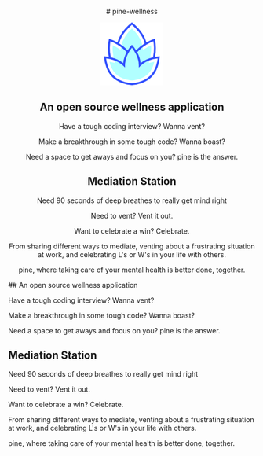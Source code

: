 <p align="center">
# pine-wellness
</p>
<div align="center">

![blue pine cone](logos/seafoam__green__128.png)

</div>

<div align="center">

## An open source wellness application

Have a tough coding interview? Wanna vent?

Make a breakthrough in some tough code? Wanna boast?

Need a space to get aways and focus on you? pine is the answer.

## Mediation Station

Need 90 seconds of deep breathes to really get mind right

Need to vent? Vent it out.

Want to celebrate a win? Celebrate.

From sharing different ways to mediate, venting about a frustrating situation at work, and celebrating L's or W's in your life with others.

pine, where taking care of your mental health is better done, together.

</div>
## An open source wellness application

Have a tough coding interview? Wanna vent?

Make a breakthrough in some tough code? Wanna boast?

Need a space to get aways and focus on you? pine is the answer.

## Mediation Station

Need 90 seconds of deep breathes to really get mind right

Need to vent? Vent it out.

Want to celebrate a win? Celebrate.

From sharing different ways to mediate, venting about a frustrating situation at work, and celebrating L's or W's in your life with others.

pine, where taking care of your mental health is better done, together.
